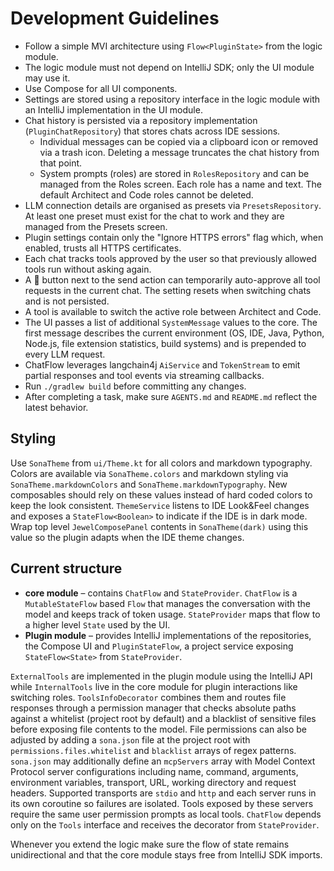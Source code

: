 # Development Guidelines

- Follow a simple MVI architecture using `Flow<PluginState>` from the logic module.
- The logic module must not depend on IntelliJ SDK; only the UI module may use it.
- Use Compose for all UI components.
- Settings are stored using a repository interface in the logic module with an IntelliJ implementation in the UI module.
- Chat history is persisted via a repository implementation (`PluginChatRepository`) that stores chats across IDE
  sessions.
  - Individual messages can be copied via a clipboard icon or removed via a trash icon. Deleting a message truncates the chat history from that point.
  - System prompts (roles) are stored in `RolesRepository` and can be managed from
    the Roles screen. Each role has a name and text. The default Architect and
    Code roles cannot be deleted.
- LLM connection details are organised as presets via `PresetsRepository`. At least one preset must exist for the chat
  to work and they are managed from the Presets screen.
- Plugin settings contain only the "Ignore HTTPS errors" flag which, when enabled, trusts all HTTPS certificates.
- Each chat tracks tools approved by the user so that previously allowed tools run without asking again.
- A 🤘 button next to the send action can temporarily auto-approve all tool
  requests in the current chat. The setting resets when switching chats and is
  not persisted.
- A tool is available to switch the active role between Architect and Code.
- The UI passes a list of additional `SystemMessage` values to the core. The first message describes the current
  environment (OS, IDE, Java, Python, Node.js, file extension statistics, build systems) and is prepended to every LLM request.
- ChatFlow leverages langchain4j `AiService` and `TokenStream` to emit partial responses and tool events via streaming callbacks.
- Run `./gradlew build` before committing any changes.
- After completing a task, make sure `AGENTS.md` and `README.md` reflect the latest behavior.

## Styling

Use `SonaTheme` from `ui/Theme.kt` for all colors and markdown typography. Colors are available via `SonaTheme.colors`
and markdown styling via `SonaTheme.markdownColors` and `SonaTheme.markdownTypography`. New composables should rely on
these values instead of hard coded colors to keep the look consistent.
`ThemeService` listens to IDE Look&Feel changes and exposes a `StateFlow<Boolean>` to indicate if the IDE is in dark
mode. Wrap top level `JewelComposePanel` contents in `SonaTheme(dark)` using this value so the plugin adapts when the
IDE theme changes.

## Current structure

- **core module** – contains `ChatFlow` and `StateProvider`. `ChatFlow` is a
  `MutableStateFlow` based `Flow` that manages the conversation with the model
  and keeps track of token usage. `StateProvider` maps that flow to a higher
  level `State` used by the UI.
- **Plugin module** – provides IntelliJ implementations of the repositories,
  the Compose UI and `PluginStateFlow`, a project service exposing
  `StateFlow<State>` from `StateProvider`.

`ExternalTools` are implemented in the plugin module using the IntelliJ
API while `InternalTools` live in the core module for plugin interactions like
switching roles. `ToolsInfoDecorator` combines them and routes file responses through a
permission manager that checks absolute paths against a whitelist (project root by default)
and a blacklist of sensitive files before exposing file contents to the model.
File permissions can also be adjusted by adding a `sona.json` file at the project root with
`permissions.files.whitelist` and `blacklist` arrays of regex patterns.
`sona.json` may additionally define an `mcpServers` array with Model Context Protocol server
configurations including name, command, arguments, environment variables, transport, URL,
working directory and request headers. Supported transports are `stdio` and `http` and each
server runs in its own coroutine so failures are isolated. Tools exposed by these servers
require the same user permission prompts as local tools.
`ChatFlow` depends only on the `Tools` interface and receives the decorator from `StateProvider`.

Whenever you extend the logic make sure the flow of state remains unidirectional
and that the core module stays free from IntelliJ SDK imports.
